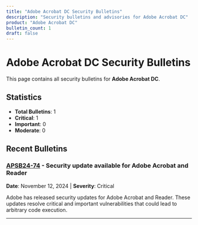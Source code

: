 ```yaml
---
title: "Adobe Acrobat DC Security Bulletins"
description: "Security bulletins and advisories for Adobe Acrobat DC"
product: "Adobe Acrobat DC"
bulletin_count: 1
draft: false
---
```


# Adobe Acrobat DC Security Bulletins

This page contains all security bulletins for **Adobe Acrobat DC**.

## Statistics

- **Total Bulletins**: 1
- **Critical**: 1
- **Important**: 0
- **Moderate**: 0

## Recent Bulletins

### [APSB24-74](https://helpx.adobe.com/security/products/acrobat/apsb24-74.html) - Security update available for Adobe Acrobat and Reader

**Date**: November 12, 2024 | **Severity**: Critical

Adobe has released security updates for Adobe Acrobat and Reader. These updates resolve critical and important vulnerabilities that could lead to arbitrary code execution.

---

